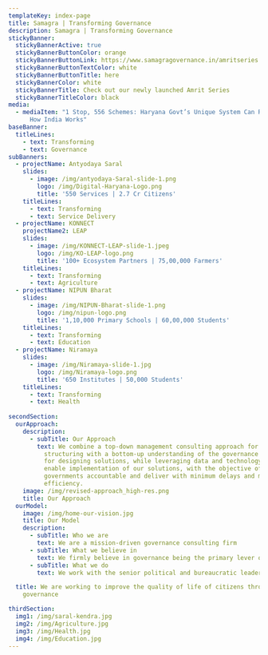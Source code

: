 ```yaml
---
templateKey: index-page
title: Samagra | Transforming Governance
description: Samagra | Transforming Governance
stickyBanner:
  stickyBannerActive: true
  stickyBannerButtonColor: orange
  stickyBannerButtonLink: https://www.samagragovernance.in/amritseries
  stickyBannerButtonTextColor: white
  stickyBannerButtonTitle: here
  stickyBannerColor: white
  stickyBannerTitle: Check out our newly launched Amrit Series
  stickyBannerTitleColor: black
media:
  - mediaItem: "1 Stop, 556 Schemes: Haryana Govt’s Unique System Can Revolutionise
      How India Works"
baseBanner:
  titleLines:
    - text: Transforming
    - text: Governance
subBanners:
  - projectName: Antyodaya Saral
    slides:
      - image: /img/antyodaya-Saral-slide-1.png
        logo: /img/Digital-Haryana-Logo.png
        title: '550 Services | 2.7 Cr Citizens'
    titleLines:
      - text: Transforming
      - text: Service Delivery
  - projectName: KONNECT
    projectName2: LEAP
    slides:
      - image: /img/KONNECT-LEAP-slide-1.jpeg
        logo: /img/KO-LEAP-logo.png
        title: '100+ Ecosystem Partners | 75,00,000 Farmers'
    titleLines:
      - text: Transforming
      - text: Agriculture
  - projectName: NIPUN Bharat
    slides:
      - image: /img/NIPUN-Bharat-slide-1.png
        logo: /img/nipun-logo.png
        title: '1,10,000 Primary Schools | 60,00,000 Students'
    titleLines:
      - text: Transforming
      - text: Education
  - projectName: Niramaya
    slides:
      - image: /img/Niramaya-slide-1.jpg
        logo: /img/Niramaya-logo.png
        title: '650 Institutes | 50,000 Students'
    titleLines:
      - text: Transforming
      - text: Health
  
secondSection:
  ourApproach:
    description:
      - subTitle: Our Approach
        text: We combine a top-down management consulting approach for problem
          structuring with a bottom-up understanding of the governance ecosystem
          for designing solutions, while leveraging data and technology to
          enable implementation of our solutions, with the objective of making
          governments accountable and deliver with minimum delays and maximum
          efficiency.
    image: /img/revised-approach_high-res.png
    title: Our Approach
  ourModel:
    image: /img/home-our-vision.jpg
    title: Our Model
    description:
      - subTitle: Who we are 
        text: We are a mission-driven governance consulting firm
      - subTitle: What we believe in
        text: We firmly believe in governance being the primary lever of change to create large scale impact in the country. 
      - subTitle: What we do
        text: We work with the senior political and bureaucratic leadership of states to solve governance problems at scale. We co-work with the government to diagnose the problem, design a transformation roadmap and implement the same. Our solutions are rooted in the realities of governance in India. We leverage tech & data to enable systemic transformations. 

  title: We are working to improve the quality of life of citizens through better
    governance

thirdSection:
  img1: /img/saral-kendra.jpg
  img2: /img/Agriculture.jpg
  img3: /img/Health.jpg
  img4: /img/Education.jpg
---
```

